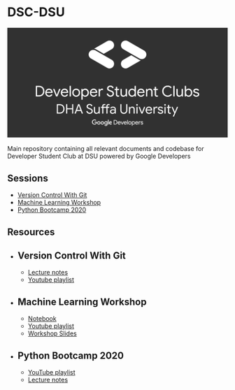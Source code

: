 # DSC-DSU

<p align="center">
<img src="DSU.png" width="600px"></img>
</p>
Main repository containing all relevant documents and codebase for Developer Student Club at DSU powered by Google Developers

## Sessions

- [Version Control With Git](<##Version\ Control\ With\ Git>)
- [Machine Learning Workshop](<##Machine\ Learning\ Workshop>)
- [Python Bootcamp 2020](<##Version\ Control\ With\ Git>)

## Resources

- ## Version Control With Git

  - [Lecture notes](version_control_with_git/lecture_notes.md)
  - [Youtube playlist](https://www.youtube.com/watch?v=oMntxxpwDqA&list=PLLyazdzLgFw7YKIV7tPhwruafPl388OoN)

- ## Machine Learning Workshop

  - [Notebook](machine_learning_workshop/titanic_survival.ipynb)
  - [Youtube playlist](https://www.youtube.com/watch?v=2GfOG5AO0rc)
  - [Workshop Slides](https://docs.google.com/presentation/d/1MF5V6WfjW88ipWDzUKJ1IKoAkKEIn3u3rvJwSBAqIuY/edit#slide=id.ga0a280794d_0_15)

- ## Python Bootcamp 2020
  - [YouTube playlist](https://www.youtube.com/playlist?list=PLLyazdzLgFw4SsqxcJzmoKZ94juVjEJZG&fbclid=IwAR0NGiQMWnytKUn9Je5BP4BWro-hcTxoEbuw8nNNpbECKGKFG6et6yz4-co)
  - [Lecture notes](python_bootcamp_2020/readme.md)
